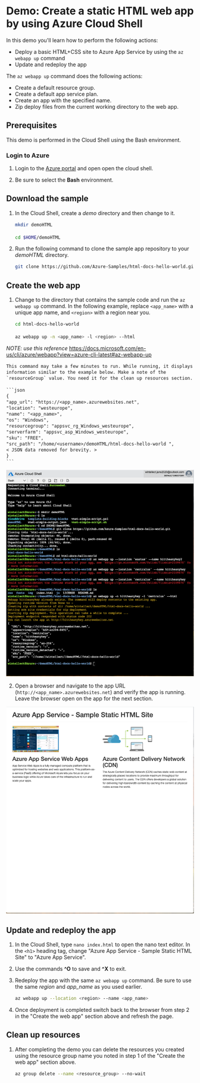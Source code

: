 # Demo: Create a static HTML web app by using Azure Cloud Shell

In this demo you'll learn how to perform the following actions:

* Deploy a basic HTML+CSS site to Azure App Service by using the `az  webapp up` command
* Update and redeploy the app

The `az webapp up` command does the following actions:

* Create a default resource group.
* Create a default app service plan.
* Create an app with the specified name.
* Zip deploy files from the current working directory to the web app.

## Prerequisites

This demo is performed in the Cloud Shell using the Bash environment.

### Login to Azure

1. Login to the [Azure portal](https://portal.azure.com) and open open the cloud shell.

2. Be sure to select the **Bash** environment.

## Download the sample

1. In the Cloud Shell, create a *demo* directory and then change to it.

    ```bash
    mkdir demoHTML

    cd $HOME/demoHTML
    ```

2. Run the following command to clone the sample app repository to your *demoHTML* directory.

    ```bash
    git clone https://github.com/Azure-Samples/html-docs-hello-world.git
    ```

## Create the web app

1. Change to the directory that contains the sample code and run the `az webapp up` command. In the following example, replace `<app_name>` with a unique app name, and `<region>` with a region near you.

    ```bash
    cd html-docs-hello-world

    az webapp up -n <app_name> -l <region> --html
    ```

_NOTE: use this reference_
https://docs.microsoft.com/en-us/cli/azure/webapp?view=azure-cli-latest#az-webapp-up

    This command may take a few minutes to run. While running, it displays information similar to the example below. Make a note of the `resourceGroup` value. You need it for the clean up resources section.

    ```json
    {
    "app_url": "https://<app_name>.azurewebsites.net",
    "location": "westeurope",
    "name": "<app_name>",
    "os": "Windows",
    "resourcegroup": "appsvc_rg_Windows_westeurope",
    "serverfarm": "appsvc_asp_Windows_westeurope",
    "sku": "FREE",
    "src_path": "/home/<username>/demoHTML/html-docs-hello-world ",
    < JSON data removed for brevity. >
    }
    ```
![deploy Web App using CLI](https://github.com/networksetcetera/AZ203T00/blob/master/images/Screen%20Shot%202020-05-31%20at%202.12.25%20PM.png)

2. Open a browser and navigate to the app URL (`http://<app_name>.azurewebsites.net`) and verify the app is running. Leave the browser open on the app for the next section.

![view the running Web App](https://github.com/networksetcetera/AZ203T00/blob/master/images/Screen%20Shot%202020-05-31%20at%202.12.34%20PM.png)

## Update and redeploy the app

1. In the Cloud Shell, type `nano index.html` to open the nano text editor. In the `<h1>` heading tag, change "Azure App Service - Sample Static HTML Site" to "Azure App Service".

2. Use the commands **^O** to save and **^X** to exit.

3. Redeploy the app with the same `az webapp up` command. Be sure to use the same *region* and *app_name* as you used earlier. 

    ```bash
    az webapp up --location <region> --name <app_name>
    ```

4. Once deployment is completed switch back to the browser from step 2 in the "Create the web app" section above and refresh the page.


## Clean up resources

1. After completing the demo you can delete the resources you created using the resource group name you noted in step 1 of the "Create the web app" section above.

    ```bash
    az group delete --name <resource_group> --no-wait
    ```
